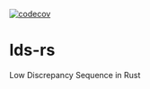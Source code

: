 [![codecov](https://codecov.io/gh/luk036/lds-rs/branch/main/graph/badge.svg?token=wu6Alzj2TF)](https://codecov.io/gh/luk036/lds-rs)

# lds-rs

Low Discrepancy Sequence in Rust

